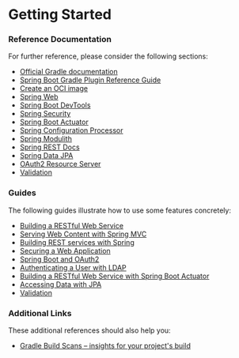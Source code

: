 # Getting Started

### Reference Documentation

For further reference, please consider the following sections:

- [Official Gradle documentation](https://docs.gradle.org)
- [Spring Boot Gradle Plugin Reference Guide](https://docs.spring.io/spring-boot/3.5.7/gradle-plugin)
- [Create an OCI image](https://docs.spring.io/spring-boot/3.5.7/gradle-plugin/packaging-oci-image.html)
- [Spring Web](https://docs.spring.io/spring-boot/3.5.7/reference/web/servlet.html)
- [Spring Boot DevTools](https://docs.spring.io/spring-boot/3.5.7/reference/using/devtools.html)
- [Spring Security](https://docs.spring.io/spring-boot/3.5.7/reference/web/spring-security.html)
- [Spring Boot Actuator](https://docs.spring.io/spring-boot/3.5.7/reference/actuator/index.html)
- [Spring Configuration Processor](https://docs.spring.io/spring-boot/3.5.7/specification/configuration-metadata/annotation-processor.html)
- [Spring Modulith](https://docs.spring.io/spring-modulith/reference/)
- [Spring REST Docs](https://docs.spring.io/spring-restdocs/docs/current/reference/htmlsingle/)
- [Spring Data JPA](https://docs.spring.io/spring-boot/3.5.7/reference/data/sql.html#data.sql.jpa-and-spring-data)
- [OAuth2 Resource Server](https://docs.spring.io/spring-boot/3.5.7/reference/web/spring-security.html#web.security.oauth2.server)
- [Validation](https://docs.spring.io/spring-boot/3.5.7/reference/io/validation.html)

### Guides

The following guides illustrate how to use some features concretely:

- [Building a RESTful Web Service](https://spring.io/guides/gs/rest-service/)
- [Serving Web Content with Spring MVC](https://spring.io/guides/gs/serving-web-content/)
- [Building REST services with Spring](https://spring.io/guides/tutorials/rest/)
- [Securing a Web Application](https://spring.io/guides/gs/securing-web/)
- [Spring Boot and OAuth2](https://spring.io/guides/tutorials/spring-boot-oauth2/)
- [Authenticating a User with LDAP](https://spring.io/guides/gs/authenticating-ldap/)
- [Building a RESTful Web Service with Spring Boot Actuator](https://spring.io/guides/gs/actuator-service/)
- [Accessing Data with JPA](https://spring.io/guides/gs/accessing-data-jpa/)
- [Validation](https://spring.io/guides/gs/validating-form-input/)

### Additional Links

These additional references should also help you:

- [Gradle Build Scans – insights for your project's build](https://scans.gradle.com#gradle)
